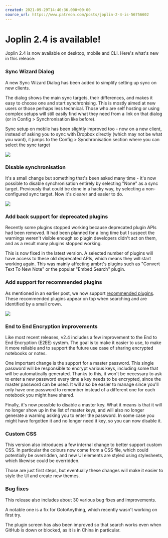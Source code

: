 ```yaml
---
created: 2021-09-29T14:40:36.000+00:00
source_url: https://www.patreon.com/posts/joplin-2-4-is-56756602
---
```


# Joplin 2.4 is available!

Joplin 2.4 is now available on desktop, mobile and CLI. Here's what's new in this release:

### Sync Wizard Dialog

A new Sync Wizard Dialog has been added to simplify setting up sync on new clients.

The dialog shows the main sync targets, their differences, and makes it easy to choose one and start synchronising. This is mostly aimed at new users or those perhaps less technical. Those who are self hosting or using complex setups will still easily find what they need from a link on that dialog (or in Config > Synchronisation like before).

Sync setup on mobile has been slightly improved too - now on a new client, instead of asking you to sync with Dropbox directly (which may not be what you want), it jumps to the Config > Synchronisation section where you can select the sync target

![](https://raw.githubusercontent.com/laurent22/joplin/dev/Assets/WebsiteAssets/images/news/20210929-144036_0.png)

### Disable synchronisation

It's a small change but something that's been asked many time - it's now possible to disable synchronisation entirely by selecting "None" as a sync target. Previously that could be done in a hacky way, by selecting a non-configured sync target. Now it's clearer and easier to do.

![](https://raw.githubusercontent.com/laurent22/joplin/dev/Assets/WebsiteAssets/images/news/20210929-144036_1.png)

### Add back support for deprecated plugins

Recently some plugins stopped working because deprecated plugin APIs had been removed. It had been planned for a long time but I suspect the warnings weren't visible enough so plugin developers didn't act on them, and as a result many plugins stopped working.

This is now fixed in the latest version. A selected number of plugins will have access to these old deprecated APIs, which means they will start working again. This was mainly affecting ambrt's plugins such as "Convert Text To New Note" or the popular "Embed Search" plugin.

### Add support for recommended plugins

As mentioned in an earlier post, we now support [recommended plugins](https://www.patreon.com/posts/introducing-in-55618802). These recommended plugins appear on top when searching and are identified by a small crown.

![](https://raw.githubusercontent.com/laurent22/joplin/dev/Assets/WebsiteAssets/images/news/20210929-144036_2.png)

### End to End Encryption improvements

Like most recent releases, v2.4 includes a few improvement to the End to End Encryption (E2EE) system. The goal is to make it easier to use, to make it more reliable and to support the future use case of sharing encrypted notebooks or notes.

One important change is the support for a master password. This single password will be responsible to encrypt various keys, including some that will be automatically generated. Thanks to this, it won't be necessary to ask to enter a new password every time a key needs to be encrypted, since the master password can be used. It will also be easier to manage since you'll only have one password to remember instead of a different one for each notebook you might have shared.

Finally, it's now possible to disable a master key. What it means is that it will no longer show up in the list of master keys, and will also no longer generate a warning asking you to enter the password. In some case you might have forgotten it and no longer need it key, so you can now disable it.

### Custom CSS

This version also introduces a few internal change to better support custom CSS. In particular the colours now come from a CSS file, which could potentially be overridden, and new UI elements are styled using stylesheets, which likewise could be overridden.

Those are just first steps, but eventually these changes will make it easier to style the UI and create new themes.

### Bug fixes

This release also includes about 30 various bug fixes and improvements.

A notable one is a fix for GotoAnything, which recently wasn't working on first try.

The plugin screen has also been improved so that search works even when GitHub is down or blocked, as it is in China in particular.